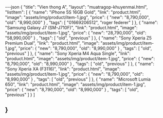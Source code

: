---json
{
  "title": "Vien thong A",
  "layout": "muatragop-khuyenmai.html",
  "listItem": [
    {
      "name": "iPhone 5S 16GB Gold",
      "link": "product.html",
      "image": "assets/img/product/item-1.jpg",
      "price":
      {
        "new": "8,790,000",
        "old": "8,990,000"
      }
    ,
      "tags": [
        "01669206512",
        "roger federer"
      ]
    },
    {
      "name": "Samsung Galaxy J7 (SM-J710F)",
      "link": "product.html",
      "image": "assets/img/product/item-1.jpg",
      "price":
        {
          "new": "28,790,000",
          "old": "58,990,000"
        }
      ,
      "tags": [
        "old",
        "previous"
      ]
    },
    {
      "name": "Sony Xperia Z5 Premium Dual",
      "link": "product.html",
      "image": "assets/img/product/item-1.jpg",
      "price":
      {
        "new": "8,790,000",
        "old": "8,990,000"
      }
    ,
      "tags": [
        "old",
        "previous"
      ]
    },
    {
      "name": "Sony Xperia M4 Aqua Single",
      "link": "product.html",
      "image": "assets/img/product/item-1.jpg",
      "price":
      {
        "new": "8,790,000",
        "old": "8,990,000"
      }
    ,
      "tags": [
        "old",
        "previous"
      ]
    },
    {
      "name": "Sony Xperia XA (F3116)",
      "link": "product.html",
      "image": "assets/img/product/item-1.jpg",
      "price":
      {
        "new": "8,790,000",
        "old": "8,990,000"
      }
    ,
      "tags": [
        "old",
        "previous"
      ]
    },
    {
      "name": "Microsoft Lumia 650",
      "link": "product.html",
      "image": "assets/img/product/item-1.jpg",
      "price":
        {
          "new": "8,790,000",
          "old": "8,990,000"
        }
      ,
      "tags": [
        "old",
        "previous"
      ]
    }
    ]


}
---

